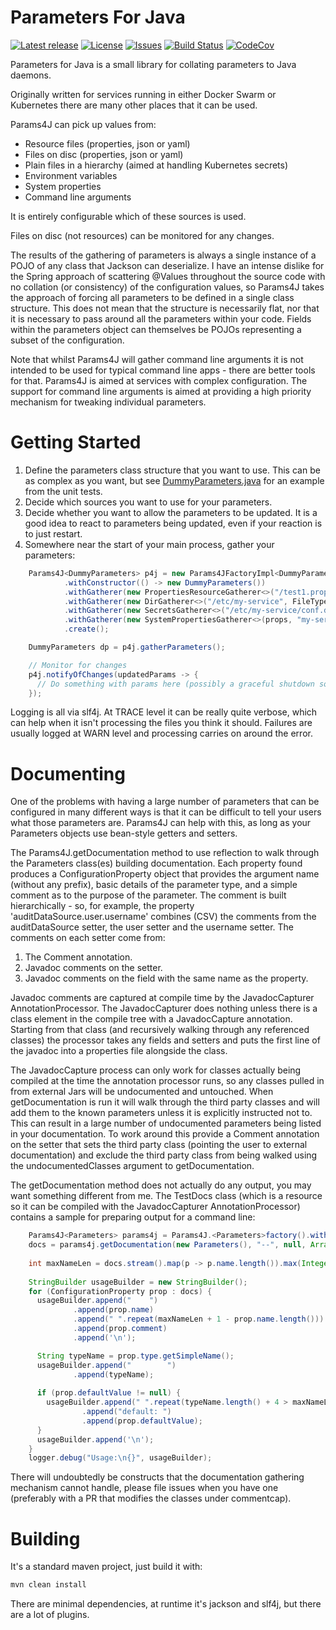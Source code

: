 # Parameters For Java

[![Latest release](https://img.shields.io/github/release/yaytay/params4j.svg)](https://github.com/yaytay/params4j/latest)
[![License](https://img.shields.io/github/license/yaytay/params4j)](https://github.com/yaytay/params4j/blob/master/LICENCE.md)
[![Issues](https://img.shields.io/github/issues/yaytay/params4j)](https://github.com/yaytay/params4j/issues)
[![Build Status](https://github.com/yaytay/params4j/actions/workflows/buildtest.yml/badge.svg)](https://github.com/Yaytay/streaming-xlsx-writer/actions/workflows/buildtest.yml)
[![CodeCov](https://codecov.io/gh/Yaytay/streaming-xlsx-writer/branch/main/graph/badge.svg?token=ACHVK20T9Q)](https://codecov.io/gh/Yaytay/streaming-xlsx-writer)

Parameters for Java is a small library for collating parameters to Java daemons.

Originally written for services running in either Docker Swarm or Kubernetes there are many other places that it can be used.

Params4J can pick up values from:
- Resource files (properties, json or yaml)
- Files on disc (properties, json or yaml)
- Plain files in a hierarchy (aimed at handling Kubernetes secrets)
- Environment variables
- System properties
- Command line arguments
 
It is entirely configurable which of these sources is used.

Files on disc (not resources) can be monitored for any changes.

The results of the gathering of parameters is always a single instance of a POJO of any class that Jackson can deserialize.
I have an intense dislike for the Spring approach of scattering @Values throughout the source code with no collation (or consistency) of the configuration values,
so Params4J takes the approach of forcing all parameters to be defined in a single class structure.
This does not mean that the structure is necessarily flat, nor that it is necessary to pass around all the parameters within your code.
Fields within the parameters object can themselves be POJOs representing a subset of the configuration.

Note that whilst Params4J will gather command line arguments it is not intended to be used for typical command line apps - there are better tools for that.
Params4J is aimed at services with complex configuration.
The support for command line arguments is aimed at providing a high priority mechanism for tweaking individual parameters.

# Getting Started

1. Define the parameters class structure that you want to use.
   This can be as complex as you want, but see [DummyParameters.java](src/test/java/uk/co/spudsoft/params4j/impl/DummyParameters.java) for an example from the unit tests.
2. Decide which sources you want to use for your parameters.
3. Decide whether you want to allow the parameters to be updated.
   It is a good idea to react to parameters being updated, even if your reaction is to just restart.
4. Somewhere near the start of your main process, gather your parameters:
```java
    Params4J<DummyParameters> p4j = new Params4JFactoryImpl<DummyParameters>()
            .withConstructor(() -> new DummyParameters())
            .withGatherer(new PropertiesResourceGatherer<>("/test1.properties"))
            .withGatherer(new DirGatherer<>("/etc/my-service", FileType.Properties, FileType.Yaml))
            .withGatherer(new SecretsGatherer<>("/etc/my-service/conf.d", 100, 100, 4, StandardCharsets.UTF_8))
            .withGatherer(new SystemPropertiesGatherer<>(props, "my-service"))
            .create();

    DummyParameters dp = p4j.gatherParameters();

    // Monitor for changes
    p4j.notifyOfChanges(updatedParams -> {
      // Do something with params here (possibly a graceful shutdown so Kubernetes will restart with new values).
    });
```

Logging is all via slf4j.
At TRACE level it can be really quite verbose, which can help when it isn't processing the files you think it should.
Failures are usually logged at WARN level and processing carries on around the error.

# Documenting

One of the problems with having a large number of parameters that can be configured in many different ways is that it can be difficult to tell your users what those parameters are.
Params4J can help with this, as long as your Parameters objects use bean-style getters and setters.

The Params4J.getDocumentation method to use reflection to walk through the Parameters class(es) building documentation.
Each property found produces a ConfigurationProperty object that provides the argument name (without any prefix), basic details of the parameter type, and a simple comment as to the purpose of the parameter.
The comment is built hierarchically - so, for example, the property 'auditDataSource.user.username' combines (CSV) the comments from the auditDataSource setter, the user setter and the username setter.
The comments on each setter come from:
1. The Comment annotation.
2. Javadoc comments on the setter.
3. Javadoc comments on the field with the same name as the property.

Javadoc comments are captured at compile time by the JavadocCapturer AnnotationProcessor.
The JavadocCapturer does nothing unless there is a class element in the compile tree with a JavadocCapture annotation.
Starting from that class (and recursively walking through any referenced classes) the processor takes any fields and setters and puts the first line of the javadoc into a properties file alongside the class.

The JavadocCapture process can only work for classes actually being compiled at the time the annotation processor runs, so any classes pulled in from external Jars will be undocumented and untouched.
When getDocumentation is run it will walk through the third party classes and will add them to the known parameters unless it is explicitly instructed not to.
This can result in a large number of undocumented parameters being listed in your documentation.
To work around this provide a Comment annotation on the setter that sets the third party class (pointing the user to external documentation) and exclude the third party class from being walked using the undocumentedClasses argument to getDocumentation.

The getDocumentation method does not actually do any output, you may want something different from me.
The TestDocs class (which is a resource so it can be compiled with the JavadocCapturer AnnotationProcessor) contains a sample for preparing output for a command line:
```java
    Params4J<Parameters> params4j = Params4J.<Parameters>factory().withConstructor(() -> new Parameters()).create();
    docs = params4j.getDocumentation(new Parameters(), "--", null, Arrays.asList(Pattern.compile(".*\\.Html.*")));
    
    int maxNameLen = docs.stream().map(p -> p.name.length()).max(Integer::compare).get();
    
    StringBuilder usageBuilder = new StringBuilder();
    for (ConfigurationProperty prop : docs) {
      usageBuilder.append("    ")
              .append(prop.name)
              .append(" ".repeat(maxNameLen + 1 - prop.name.length()))
              .append(prop.comment)
              .append('\n');

      String typeName = prop.type.getSimpleName();
      usageBuilder.append("        ")
              .append(typeName);
      
      if (prop.defaultValue != null) {
        usageBuilder.append(" ".repeat(typeName.length() + 4 > maxNameLen ? 1 : maxNameLen - typeName.length() - 3))
                .append("default: ")
                .append(prop.defaultValue);
      }
      usageBuilder.append('\n');
    }
    logger.debug("Usage:\n{}", usageBuilder);
```

There will undoubtedly be constructs that the documentation gathering mechanism cannot handle, please file issues when you have one (preferably with a PR that modifies the classes under commentcap).

# Building

It's a standard maven project, just build it with:
```sh
mvn clean install
```

There are minimal dependencies, at runtime it's jackson and slf4j, but there are a lot of plugins.